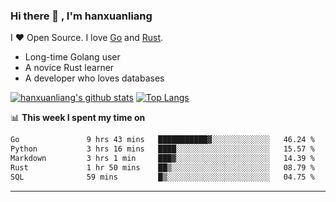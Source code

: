 ### Hi there 👋 , I'm hanxuanliang

<!--
**hanxuanliang/hanxuanliang** is a ✨ _special_ ✨ repository because its `README.md` (this file) appears on your GitHub profile.

Here are some ideas to get you started:

- 🔭 I’m currently working on ...
- 🌱 I’m currently learning ...
- 👯 I’m looking to collaborate on ...
- 🤔 I’m looking for help with ...
- 💬 Ask me about ...
- 📫 How to reach me: ...
- 😄 Pronouns: ...
- ⚡ Fun fact: ...
-->
I ❤ Open Source. I love [Go](https://golang.org) and [Rust](https://www.rust-lang.org/zh-CN/).

* Long-time Golang user
* A novice Rust learner
* A developer who loves databases

[![hanxuanliang's github stats](https://github-readme-stats.vercel.app/api/top-langs/?username=hanxuanliang&hide=html)](https://github.com/anuraghazra/github-readme-stats)
[![Top Langs](https://github-readme-stats.vercel.app/api?username=hanxuanliang&show_icons=true&count_private=true&line_height=40)](https://github.com/anuraghazra/github-readme-stats)

📊 **This week I spent my time on**
<!--START_SECTION:waka-->

```txt
Go               9 hrs 43 mins   ███████████▓░░░░░░░░░░░░░   46.24 %
Python           3 hrs 16 mins   ████░░░░░░░░░░░░░░░░░░░░░   15.57 %
Markdown         3 hrs 1 min     ███▓░░░░░░░░░░░░░░░░░░░░░   14.39 %
Rust             1 hr 50 mins    ██▒░░░░░░░░░░░░░░░░░░░░░░   08.79 %
SQL              59 mins         █▒░░░░░░░░░░░░░░░░░░░░░░░   04.75 %
```

<!--END_SECTION:waka-->

***
